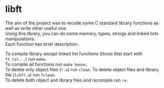 # libft

The aim of the project was to recode some C standard library functions as well as write other useful one.\
Using this library, you can do some memory, types, strings and linked lists manipulations.\
Each function has brief description.

To compile library except linked list functions (those that start with `ft_lst...`) run `make`.\
To compile all functions run `make bonus`.\
To delete only object files (`*.o`) run `clean`. To delete object files and library file (`libft.a`) run `fclean`.\
To delete both object and library files and recompile run `re`.
